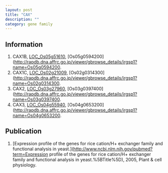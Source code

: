 ```yaml
---
layout: post
title: "CAX"
description: ""
category: gene family
---
```


## Information
1. CAX1B, [LOC_Os05g51610](http://rice.plantbiology.msu.edu/cgi-bin/ORF_infopage.cgi?orf=LOC_Os05g51610), [Os05g0594200](http://rapdb.dna.affrc.go.jp/viewer/gbrowse_details/irgsp1?name=Os05g0594200.
2. CAX1C, [LOC_Os02g21009](http://rice.plantbiology.msu.edu/cgi-bin/ORF_infopage.cgi?orf=LOC_Os02g21009), [Os02g0314300](http://rapdb.dna.affrc.go.jp/viewer/gbrowse_details/irgsp1?name=Os02g0314300.
3. CAX2, [LOC_Os03g27960](http://rice.plantbiology.msu.edu/cgi-bin/ORF_infopage.cgi?orf=LOC_Os03g27960), [Os03g0397400](http://rapdb.dna.affrc.go.jp/viewer/gbrowse_details/irgsp1?name=Os03g0397400.
4. CAX3, [LOC_Os04g55940](http://rice.plantbiology.msu.edu/cgi-bin/ORF_infopage.cgi?orf=LOC_Os04g55940), [Os04g0653200](http://rapdb.dna.affrc.go.jp/viewer/gbrowse_details/irgsp1?name=Os04g0653200.

## Publication
1. [Expression profile of the genes for rice cation/H+ exchanger family and functional analysis in yeast.](http://www.ncbi.nlm.nih.gov/pubmed?term=Expression profile of the genes for rice cation/H+ exchanger family and functional analysis in yeast.%5BTitle%5D), 2005, Plant & cell physiology.



